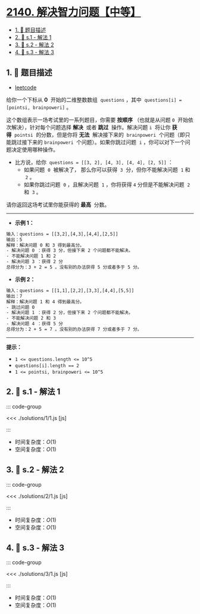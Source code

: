 # [2140. 解决智力问题【中等】](https://github.com/tnotesjs/TNotes.leetcode/tree/main/notes/2140.%20%E8%A7%A3%E5%86%B3%E6%99%BA%E5%8A%9B%E9%97%AE%E9%A2%98%E3%80%90%E4%B8%AD%E7%AD%89%E3%80%91)

<!-- region:toc -->

- [1. 📝 题目描述](#1--题目描述)
- [2. 🎯 s.1 - 解法 1](#2--s1---解法-1)
- [3. 🎯 s.2 - 解法 2](#3--s2---解法-2)
- [4. 🎯 s.3 - 解法 3](#4--s3---解法-3)

<!-- endregion:toc -->

## 1. 📝 题目描述

- [leetcode](https://leetcode.cn/problems/solving-questions-with-brainpower/)

给你一个下标从 **0**  开始的二维整数数组  `questions` ，其中  `questions[i] = [pointsi, brainpoweri]` 。

这个数组表示一场考试里的一系列题目，你需要 **按顺序** （也就是从问题 `0`  开始依次解决），针对每个问题选择 **解决**  或者 **跳过**  操作。解决问题 `i`  将让你 **获得**  `pointsi`  的分数，但是你将 **无法**  解决接下来的  `brainpoweri`  个问题（即只能跳过接下来的 `brainpoweri`  个问题）。如果你跳过问题  `i` ，你可以对下一个问题决定使用哪种操作。

- 比方说，给你  `questions = [[3, 2], [4, 3], [4, 4], [2, 5]]` ：
  - 如果问题  `0`  被解决了， 那么你可以获得  `3`  分，但你不能解决问题  `1` 和  `2` 。
  - 如果你跳过问题  `0` ，且解决问题  `1` ，你将获得 `4` 分但是不能解决问题  `2` 和  `3` 。

请你返回这场考试里你能获得的 **最高**  分数。

---

- **示例 1：**

```txt
输入：questions = [[3,2],[4,3],[4,4],[2,5]]
输出：5
解释：解决问题 0 和 3 得到最高分。
- 解决问题 0 ：获得 3 分，但接下来 2 个问题都不能解决。
- 不能解决问题 1 和 2
- 解决问题 3 ：获得 2 分
总得分为：3 + 2 = 5 。没有别的办法获得 5 分或者多于 5 分。
```

- **示例 2：**

```txt
输入：questions = [[1,1],[2,2],[3,3],[4,4],[5,5]]
输出：7
解释：解决问题 1 和 4 得到最高分。
- 跳过问题 0
- 解决问题 1 ：获得 2 分，但接下来 2 个问题都不能解决。
- 不能解决问题 2 和 3
- 解决问题 4 ：获得 5 分
总得分为：2 + 5 = 7 。没有别的办法获得 7 分或者多于 7 分。
```

---

**提示：**

- `1 <= questions.length <= 10^5`
- `questions[i].length == 2`
- `1 <= pointsi, brainpoweri <= 10^5`

## 2. 🎯 s.1 - 解法 1

::: code-group

<<< ./solutions/1/1.js [js]

:::

- 时间复杂度：$O(1)$
- 空间复杂度：$O(1)$

## 3. 🎯 s.2 - 解法 2

::: code-group

<<< ./solutions/2/1.js [js]

:::

- 时间复杂度：$O(1)$
- 空间复杂度：$O(1)$

## 4. 🎯 s.3 - 解法 3

::: code-group

<<< ./solutions/3/1.js [js]

:::

- 时间复杂度：$O(1)$
- 空间复杂度：$O(1)$
